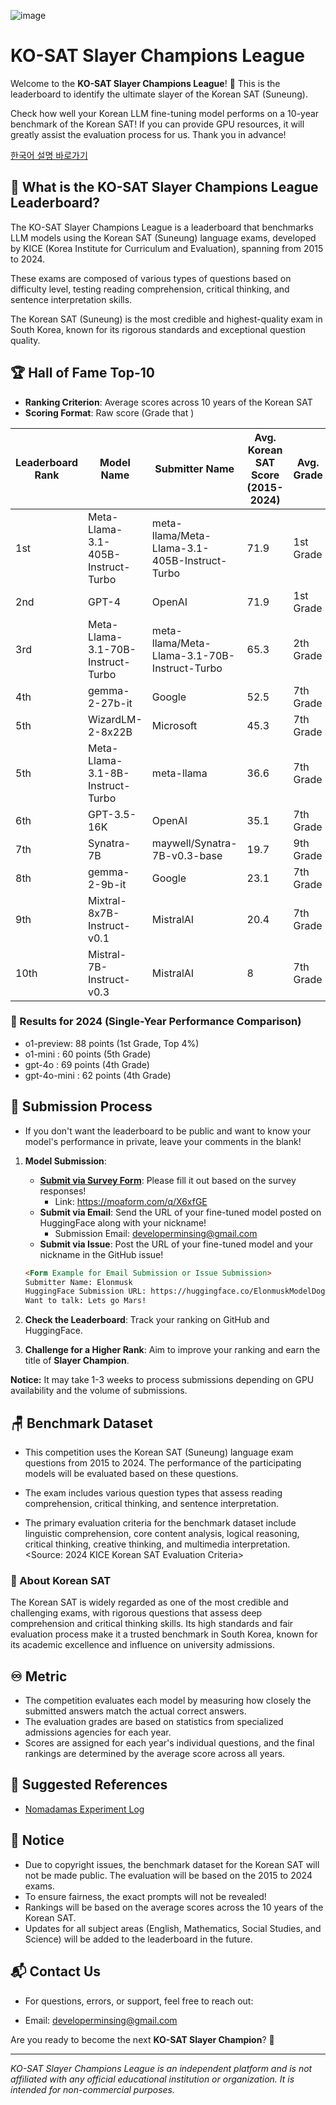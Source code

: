 ![image](https://github.com/user-attachments/assets/a71e95a5-34f6-4a5b-b698-54560c7a09d6)

# KO-SAT Slayer Champions League

Welcome to the **KO-SAT Slayer Champions League**! 🚀 This is the leaderboard to identify the ultimate slayer of the
Korean SAT (Suneung).

Check how well your Korean LLM fine-tuning model performs on a 10-year benchmark of the Korean SAT! If you can provide
GPU resources, it will greatly assist the evaluation process for us. Thank you in advance!

[한국어 설명 바로가기](https://github.com/minsing-jin/KO-SAT_Slayer_Champions_League/blob/main/Korean_README.md)

## 🎯 What is the KO-SAT Slayer Champions League Leaderboard?

The KO-SAT Slayer Champions League is a leaderboard that benchmarks LLM models using the Korean SAT (Suneung) language
exams, developed by KICE (Korea Institute for Curriculum and Evaluation), spanning from 2015 to 2024.

These exams are composed of various types of questions based on difficulty level, testing reading comprehension,
critical thinking, and sentence interpretation skills.

The Korean SAT (Suneung) is the most credible and highest-quality exam in South Korea, known for its rigorous standards
and exceptional question quality.

## 🏆 Hall of Fame Top-10

- **Ranking Criterion**: Average scores across 10 years of the Korean SAT
- **Scoring Format**: Raw score (Grade that )

| Leaderboard Rank | Model Name                         | Submitter Name                                | Avg. Korean SAT Score (2015-2024) | Avg. Grade | 2024 SAT | 2023 SAT | 2022 SAT | 2021 SAT | 2020 SAT | 2019 SAT | 2018 SAT | 2017 SAT | 2016 SAT | 2015 SAT | URL                                                                                                                                    |
|------------------|------------------------------------|-----------------------------------------------|-----------------------------------|------------|:--------:|:--------:|:--------:|:--------:|:--------:|:--------:|:--------:|:--------:|:--------:|:--------:|----------------------------------------------------------------------------------------------------------------------------------------|
| 1st              | Meta-Llama-3.1-405B-Instruct-Turbo | meta-llama/Meta-Llama-3.1-405B-Instruct-Turbo | 71.9                              | 1st Grade  |  77(4)   |  87(3)   |  69(4)   |  70(5)   |  65(4)   |  68(3)   |  78(3)   |  80(5)   |  87(3)   |  68(4)   | [Link](https://huggingface.co/meta-llama/Llama-3.1-405B-Instruct)                                                                      |
| 2nd              | GPT-4                              | OpenAI                                        | 71.9                              | 1st Grade  |  62(4)   |  83(3)   |  62(4)   |  56(5)   |  74(4)   |  72(3)   |  82(3)   |  66(5)   |  84(3)   |  78(4)   | [Link](https://openai.com/)                                                                                                            |
| 3rd              | Meta-Llama-3.1-70B-Instruct-Turbo  | meta-llama/Meta-Llama-3.1-70B-Instruct-Turbo  | 65.3                              | 2th Grade  |  50(9)   |   749)   |  73(9)   |  61(9)   |  79(9)   |  51(9)   |  58(9)   |  66(9)   |  71(9)   |  70(4)   | [Link](https://huggingface.co/meta-llama/Llama-3.1-70B-Instruct)                                                                       |
| 4th              | gemma-2-27b-it                     | Google                                        | 52.5                              | 7th Grade  |  51(7)   |  54(5)   |  51(6)   |  51(8)   |  50(7)   |  37(7)   |  50(7)   |  71(8)   |  54(7)   |  56(8)   | [Link](https://ai.google.dev/gemma)                                                                                                    |
| 5th              | WizardLM-2-8x22B                   | Microsoft                                     | 45.3                              | 7th Grade  |  37(7)   |  56(5)   |  47(6)   |  30(8)   |  52(7)   |  29(7)   |  51(7)   |  47(8)   |  51(7)   |  53(8)   | [Link](https://www.microsoft.com/en-us/research/publication/wizardlm-empowering-large-language-models-to-follow-complex-instructions/) |
| 5th              | Meta-Llama-3.1-8B-Instruct-Turbo   | meta-llama                                    | 36.6                              | 7th Grade  |  49(6)   |  31(7)   |  36(7)   |  31(8)   |  36(7)   |  25(8)   |  38(7)   |  38(7)   |  37(7)   |  45(7)   | [Link](https://huggingface.co/meta-llama/Llama-3.1-8B-Instruct)                                                                        |
| 6th              | GPT-3.5-16K                        | OpenAI                                        | 35.1                              | 7th Grade  |  26(7)   |  46(5)   |  44(6)   |  24(8)   |  35(7)   |  31(7)   |  37(7)   |  32(8)   |  44(7)   |  32(8)   | [Link](https://openai.com/)                                                                                                            |
| 7th              | Synatra-7B                         | maywell/Synatra-7B-v0.3-base                  | 19.7                              | 9th Grade  |  13(9)   |  22(8)   |  22(8)   |  15(9)   |  19(9)   |  21(9)   |  24(8)   |  20(9)   |  16(9)   |  25(9)   | [Link](https://huggingface.co/maywell/Synatra-7B-v0.3-base)                                                                            |
| 8th              | gemma-2-9b-it                      | Google                                        | 23.1                              | 7th Grade  |  24(7)   |  20(5)   |  16(6)   |  22(8)   |  17(7)   |  29(7)   |  24(7)   |  25(8)   |  25(7)   |  29(8)   | [Link](https://ai.google.dev/gemma)                                                                                                    |
| 9th              | Mixtral-8x7B-Instruct-v0.1         | MistralAI                                     | 20.4                              | 7th Grade  |  22(7)   |  20(5)   |  10(6)   |  22(8)   |  22(7)   |  18(7)   |  18(7)   |  22(8)   |  26(7)   |  24(8)   | [Link](https://mistral.ai/)                                                                                                            |
| 10th             | Mistral-7B-Instruct-v0.3           | MistralAI                                     | 8                                 | 7th Grade  |   6(7)   |  12(5)   |   8(6)   |   4(8)   |   4(7)   |  14(7)   |  10(7)   |   6(8)   |   8(7)   |   8(8)   | [Link](https://mistral.ai/)                                                                                                            |

### 📗 Results for 2024 (Single-Year Performance Comparison)

- o1-preview: 88 points (1st Grade, Top 4%)
- o1-mini : 60 points (5th Grade)
- gpt-4o : 69 points (4th Grade)
- gpt-4o-mini : 62 points (4th Grade)

## 🏅 Submission Process

- If you don't want the leaderboard to be public and want to know your model's performance in private, leave your
  comments in the blank!

1. **Model Submission**:
    - **[Submit via Survey Form](https://moaform.com/q/X6xfGE)**: Please fill it out based on the survey responses!
        - Link: https://moaform.com/q/X6xfGE
    - **Submit via Email**: Send the URL of your fine-tuned model posted on HuggingFace along with your nickname!
        - Submission Email: developerminsing@gmail.com
    - **Submit via Issue**: Post the URL of your fine-tuned model and your nickname in the GitHub issue!
    ```markdown
   <Form Example for Email Submission or Issue Submission>
    Submitter Name: Elonmusk
    HuggingFace Submission URL: https://huggingface.co/ElonmuskModelDogeletsgo
    Want to talk: Lets go Mars!
    ```
2. **Check the Leaderboard**: Track your ranking on GitHub and HuggingFace.

3. **Challenge for a Higher Rank**: Aim to improve your ranking and earn the title of **Slayer Champion**.

**Notice:** It may take 1-3 weeks to process submissions depending on GPU availability and the volume of submissions.

## 🪑 Benchmark Dataset

- This competition uses the Korean SAT (Suneung) language exam questions from 2015 to 2024. The performance of the
  participating models will be evaluated based on these questions.

- The exam includes various question types that assess reading comprehension, critical thinking, and sentence
  interpretation.

- The primary evaluation criteria for the benchmark dataset include linguistic comprehension, core content analysis,
  logical reasoning, critical thinking, creative thinking, and multimedia interpretation.
  <Source: 2024 KICE Korean SAT Evaluation Criteria>

### 🙋‍ About Korean SAT

The Korean SAT is widely regarded as one of the most credible and challenging exams, with rigorous questions that assess
deep comprehension and critical thinking skills.
Its high standards and fair evaluation process make it a trusted benchmark in South Korea, known for its academic
excellence and influence on university admissions.

## ♾️ Metric

- The competition evaluates each model by measuring how closely the submitted answers match the actual correct answers.
- The evaluation grades are based on statistics from specialized admissions agencies for each year.
- Scores are assigned for each year's individual questions, and the final rankings are determined by the average score
  across all years.

## 📗 Suggested References

- [Nomadamas Experiment Log](https://github.com/NomaDamas/KICE_slayer_AI_Korean?tab=readme-ov-file#5-%ED%98%95%EC%8B%9D-%EC%A7%80%EC%A0%95-%ED%94%84%EB%A1%AC%ED%94%84%ED%8A%B8)

## 📰 Notice

- Due to copyright issues, the benchmark dataset for the Korean SAT will not be made public. The evaluation will be
  based on the 2015 to 2024 exams.
- To ensure fairness, the exact prompts will not be revealed!
- Rankings will be based on the average scores across the 10 years of the Korean SAT.
- Updates for all subject areas (English, Mathematics, Social Studies, and Science) will be added to the leaderboard in
  the future.

## 📬 Contact Us

- For questions, errors, or support, feel free to reach out:

- Email: developerminsing@gmail.com

Are you ready to become the next **KO-SAT Slayer Champion**? 💪

---

_KO-SAT Slayer Champions League is an independent platform and is not affiliated with any official educational
institution or organization. It is intended for non-commercial purposes._